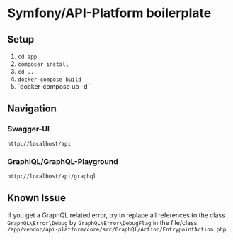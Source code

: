 # Symfony/API-Platform boilerplate
## Setup
1. `cd app`
2. `composer install`
3. `cd ..`
4. `docker-compose build`
5. `docker-compose up -d``
## Navigation
### Swagger-UI
`http://localhost/api`
### GraphiQL/GraphQL-Playground
`http://localhost/api/graphql`
## Known Issue
If you get a GraphQL related error, try to replace all references to the class `GraphQL\Error\Debug` by `GraphQL\Error\DebugFlag` in the file/class `/app/vendor/api-platform/core/src/GraphQl/Action/EntrypointAction.php`
